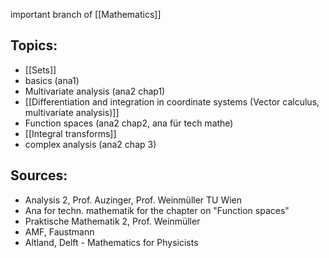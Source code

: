 important branch of [[Mathematics]]



## Topics:
- [[Sets]]
- basics (ana1)
- Multivariate analysis (ana2 chap1)
- [[Differentiation and integration in coordinate systems (Vector calculus, multivariate analysis)]] 
- Function spaces (ana2 chap2, ana für tech mathe)
- [[Integral transforms]]
- complex analysis (ana2 chap 3)


## Sources:
- Analysis 2, Prof. Auzinger, Prof. Weinmüller TU Wien
- Ana for techn. mathematik for the chapter on "Function spaces" 
- Praktische Mathematik 2, Prof. Weinmüller
- AMF, Faustmann
- Altland, Delft - Mathematics for Physicists

